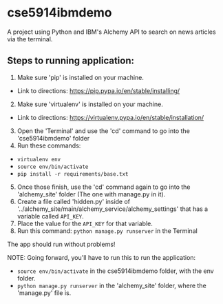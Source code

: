 # cse5914ibmdemo
A project using Python and IBM's Alchemy API to search on news articles via the terminal.


Steps to running application:
-----------------------------

1. Make sure 'pip' is installed on your machine.
* Link to directions: https://pip.pypa.io/en/stable/installing/
2. Make sure 'virtualenv' is installed on your machine.
* Link to directions: https://virtualenv.pypa.io/en/stable/installation/

3. Open the 'Terminal' and use the 'cd' command to go into the 'cse5914ibmdemo' folder
4. Run these commands:
* `virtualenv env`
* `source env/bin/activate`
* `pip install -r requirements/base.txt`

5. Once those finish, use the 'cd' command again to go into the 'alchemy_site' folder (The one with manage.py in it).
6. Create a file called 'hidden.py' inside of '../alchemy_site/main/alchemy_service/alchemy_settings' that has a variable called `API_KEY`.
7. Place the value for the `API_KEY` for that variable.
8. Run this command: `python manage.py runserver` in the Terminal

The app should run without problems!

NOTE: Going forward, you'll have to run this to run the application:
* `source env/bin/activate` in the cse5914ibmdemo folder, with the env folder.
* `python manage.py runserver` in the 'alchemy_site' folder, where the 'manage.py' file is. 
